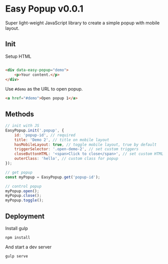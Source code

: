 # Easy Popup v0.0.1

Super light-weight JavaScript library to create a simple popup with mobile layout.

## Init

Setup HTML

```html

<div data-easy-popup="demo">
    <p>Your content.</p>
</div>
```

Use `#demo` as the URL to open popup.

```html
<a href="#demo">Open popup 1</a>
```

## Methods

```js
// init with JS
EasyPopup.init('.popup', {
    id: 'popup-id', // required
    title: 'Demo 2', // title on mobile layout
    hasMobileLayout: true, // toggle mobile layout, true by default
    triggerSelector: '.open-demo-2', // set custom triggers
    closeButtonHTML: '<span>Click to close</span>', // set custom HTML for close button
    outerClass: 'hello', // custom class for popup
});

// get popup
const myPopup = EasyPopup.get('popup-id');

// control popup
myPopup.open();
myPopup.close();
myPopup.toggle();
```

## Deployment

Install gulp

```shell
npm install
```

And start a dev server

```shell
gulp serve
```